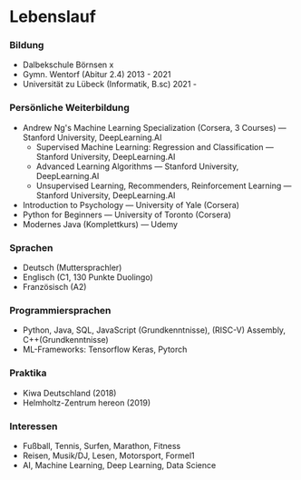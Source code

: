 # Lebenslauf

### Bildung

- Dalbekschule Börnsen x
- Gymn. Wentorf (Abitur 2.4) 2013 - 2021
- Universität zu Lübeck (Informatik, B.sc) 2021 -

### Persönliche Weiterbildung

- Andrew Ng's Machine Learning Specialization (Corsera, 3 Courses) — Stanford University, DeepLearning.AI
    - Supervised Machine Learning: Regression and Classification — Stanford University, DeepLearning.AI
    - Advanced Learning Algorithms — Stanford University, DeepLearning.AI
    - Unsupervised Learning, Recommenders, Reinforcement Learning — Stanford University, DeepLearning.AI
- Introduction to Psychology — University of Yale (Corsera)
- Python for Beginners — University of Toronto (Corsera)
- Modernes Java (Komplettkurs) — Udemy

### Sprachen

- Deutsch (Muttersprachler)
- Englisch (C1, 130 Punkte Duolingo)
- Französisch (A2)

### Programmiersprachen

- Python, Java, SQL, JavaScript (Grundkenntnisse), (RISC-V) Assembly, C++(Grundkenntnisse)
- ML-Frameworks: Tensorflow Keras, Pytorch

### Praktika

- Kiwa Deutschland (2018)
- Helmholtz-Zentrum hereon (2019)

### Interessen

- Fußball, Tennis, Surfen, Marathon, Fitness
- Reisen, Musik/DJ, Lesen, Motorsport, Formel1
- AI, Machine Learning, Deep Learning, Data Science
